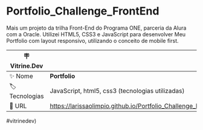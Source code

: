 # Portfolio_Challenge_FrontEnd
Mais um projeto da trilha Front-End do Programa ONE, parceria da Alura com a Oracle. 
Utilizei HTML5, CSS3 e JavaScript para desenvolver Meu Portfolio com layout responsivo, utilizando o conceito de mobile first.

| :placard: Vitrine.Dev |     |
| -------------  | --- |
| :sparkles: Nome        | **Portfolio**
| :label: Tecnologias | JavaScript, html5, css3 (tecnologias utilizadas)
| :rocket: URL         |  https://larissaolimpio.github.io/Portfolio_Challenge_FrontEnd/

<!-- Inserir imagem com a #vitrinedev ao final do link -->
#vitrinedev)

